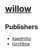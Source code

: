 # [willow](https://pypi.org/project/willow)



## Publishers
- [kaedroho](https://pypi.org/user/kaedroho)
- [torchbox](https://pypi.org/user/torchbox)

